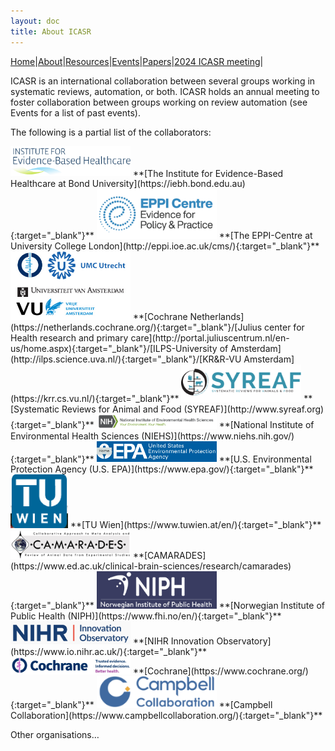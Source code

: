 ```yaml
---
layout: doc
title: About ICASR
---
```

[Home](index.md)|[About](about.md)|[Resources](resources.md)|[Events](events.md)|[Papers](papers.md)|[2024 ICASR meeting](2024_meeting.md)|  

ICASR is an international collaboration between several groups working in systematic reviews, automation, or both. ICASR holds an annual meeting to foster collaboration between groups working on review automation (see Events for a list of past events).

The following is a partial list of the collaborators:  


<img src="images/IEBH_logo.svg" width="192">
**[The Institute for Evidence-Based Healthcare at Bond University](https://iebh.bond.edu.au){:target="_blank"}**


<img src="images/eppi-centre logo.png" width="192">
**[The EPPI-Centre at University College London](http://eppi.ioe.ac.uk/cms/){:target="_blank"}**


<img src="images/uva_umcu_vu_cochrane.jpg" width="192">  
**[Cochrane Netherlands](https://netherlands.cochrane.org/){:target="_blank"}/[Julius center for Health research and primary care](http://portal.juliuscentrum.nl/en-us/home.aspx){:target="_blank"}/[ILPS-University of Amsterdam](http://ilps.science.uva.nl/){:target="_blank"}/[KR&R-VU Amsterdam](https://krr.cs.vu.nl/){:target="_blank"}**


<img src="images/syreafv2.png" width="192">  
**[Systematic Reviews for Animal and Food (SYREAF)](http://www.syreaf.org){:target="_blank"}**


<img src="images/niehs.png" width="192">
**[National Institute of Environmental Health Sciences (NIEHS)](https://www.niehs.nih.gov/){:target="_blank"}**


<img src="images/EPA.png" width="192">
**[U.S. Environmental Protection Agency (U.S. EPA)](https://www.epa.gov/){:target="_blank"}**


<img src="images/TUWIEN.png" width="92">
**[TU Wien](https://www.tuwien.at/en/){:target="_blank"}**


<img src="images/camarades.png" width="192">
**[CAMARADES](https://www.ed.ac.uk/clinical-brain-sciences/research/camarades){:target="_blank"}**


<img src="images/niph.png" width="192">
**[Norwegian Institute of Public Health (NIPH)](https://www.fhi.no/en/){:target="_blank"}**


<img src="images/NIHRIO.png" width="192">
**[NIHR Innovation Observatory](https://www.io.nihr.ac.uk/){:target="_blank"}**


<img src="images/cochrane.png" width="192">
**[Cochrane](https://www.cochrane.org/){:target="_blank"}**


<img src="images/campbell.png" width="192">
**[Campbell Collaboration](https://www.campbellcollaboration.org/){:target="_blank"}**


Other organisations…


